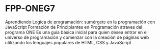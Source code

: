 # FPP-ONEG7
Aprendiendo Logica de programación: sumérgete en la programación con JavaScript 
Formación de Principiantes en Programación atraves del programa ONE
Es una guía básica inicial para quien desea entrar en el universo de programación y comenzar con la creación de páginas web utilizando los lenguajes populares de HTML, CSS y JavaScript 